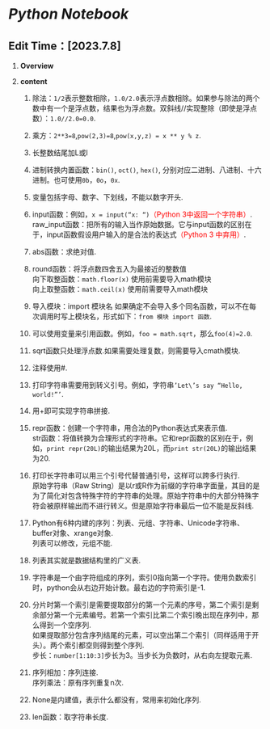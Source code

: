 # ***Python Notebook***
## Edit Time：[2023.7.8]

1. **Overview**
2. **content**
   
   1. 除法：`1/2`表示整数相除，`1.0/2.0`表示浮点数相除。如果参与除法的两个数中有一个是浮点数，结果也为浮点数。双斜线//实现整除（即使是浮点数）：`1.0//2.0=0.0`.
   
   2. 乘方：`2**3=8`,`pow(2,3)=8`,`pow(x,y,z) = x ** y % z`.
   
   3. 长整数结尾加L或l
   
   4. 进制转换内置函数：`bin()`, `oct()`, `hex()`, 分别对应二进制、八进制、十六进制。也可使用`0b`，`0o`，`0x`.
   
   5. 变量包括字母、数字、下划线，不能以数字开头.
   
   6. input函数：例如，`x = input(“x: “)`<span style="color:red;">（Python 3中返回一个字符串）</span>.  
   raw_input函数：把所有的输入当作原始数据。它与input函数的区别在于，input函数假设用户输入的是合法的表达式<span style="color:red;">（Python 3 中弃用）</span>.

   7. abs函数：求绝对值.
   
   8. round函数：将浮点数四舍五入为最接近的整数值  
   向下取整函数：`math.floor(x)` 使用前需要导入math模块  
   向上取整函数：`math.ceil(x)` 使用前需要导入math模块

   9. 导入模块：import 模块名  如果确定不会导入多个同名函数，可以不在每次调用时写上模块名，形式如下：`from 模块 import 函数`.

   10. 可以使用变量来引用函数。例如，`foo = math.sqrt`，那么`foo(4)=2.0`.

   11. sqrt函数只处理浮点数.如果需要处理复数，则需要导入cmath模块.

   12. 注释使用#.
   
   13. 打印字符串需要用到转义引号。例如，字符串`’Let\’s say “Hello, world!”’`.
   
   14. 用+即可实现字符串拼接.

   15. repr函数：创建一个字符串，用合法的Python表达式来表示值.  
   str函数：将值转换为合理形式的字符串。它和repr函数的区别在于，例如，`print repr(20L)`的输出结果为20L，而`print str(20L)`的输出结果为20.

   16. 打印长字符串可以用三个引号代替普通引号，这样可以跨多行执行.  
   原始字符串（Raw String）是以r或R作为前缀的字符串字面量，其目的是为了简化对包含特殊字符的字符串的处理。原始字符串中的大部分特殊字符会被原样输出而不进行转义。但是原始字符串最后一位不能是反斜线.

   17. Python有6种内建的序列：列表、元组、字符串、Unicode字符串、buffer对象、xrange对象.  
   列表可以修改，元组不能.

   18. 列表其实就是数据结构里的广义表.

   19. 字符串是一个由字符组成的序列，索引0指向第一个字符。使用负数索引时，python会从右边开始计数。最右边的字符索引是-1.

   20. 分片时第一个索引是需要提取部分的第一个元素的序号，第二个索引是剩余部分第一个元素编号。若第一个索引比第二个索引晚出现在序列中，那么得到一个空序列.  
   如果提取部分包含序列结尾的元素，可以空出第二个索引（同样适用于开头）。两个索引都空则得到整个序列.  
   步长：`number[1:10:3]`步长为3。当步长为负数时，从右向左提取元素.

   21. 序列相加：序列连接.  
   序列乘法：原有序列重复n次.

   22. None是内建值，表示什么都没有，常用来初始化序列.

   23. len函数：取字符串长度.
